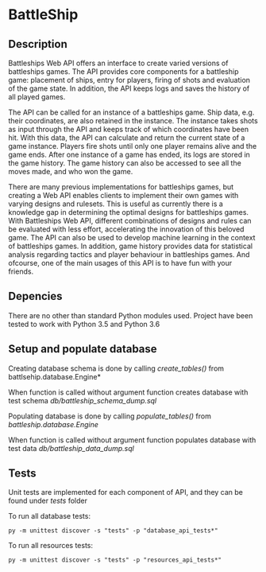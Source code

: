 # BattleShip

## Description

Battleships Web API offers an interface to create varied versions of battleships games. The API provides core components for a battleship game: placement of ships, entry for players, firing of shots and evaluation of the game state. In addition, the API keeps logs and saves the history of all played games.

The API can be called for an instance of a battleships game. Ship data, e.g. their coordinates, are also retained in the instance. The instance takes shots as input through the API and keeps track of which coordinates have been hit. With this data, the API can calculate and return the current state of a game instance. Players fire shots until only one player remains alive and the game ends. After one instance of a game has ended, its logs are stored in the game history. The game history can also be accessed to see all the moves made, and who won the game.

There are many previous implementations for battleships games, but creating a Web API enables clients to implement their own games with varying designs and rulesets. This is useful as currently there is a knowledge gap in determining the optimal designs for battleships games. With Battleships Web API, different combinations of designs and rules can be evaluated with less effort, accelerating the innovation of this beloved game. The API can also be used to develop machine learning in the context of battleships games. In addition, game history provides data for statistical analysis regarding tactics and player behaviour in battleships games. And ofcourse, one of the main usages of this API is to have fun with your friends.

## Depencies

There are no other than standard Python modules used. Project have been tested to work with Python 3.5 and Python 3.6

## Setup and populate database

Creating database schema is done by calling *create_tables()* from battlsehip.database.Engine*

When function is called without argument function creates database with test schema *db/battleship_schema_dump.sql*

Populating database is done by calling *populate_tables()* from *battleship.database.Engine*

When function is called without argument function populates database with test data *db/battleship_data_dump.sql*

## Tests

Unit tests are implemented for each component of API, and they can be found under *tests* folder 

To run all database tests:
```
py -m unittest discover -s "tests" -p "database_api_tests*"
```

To run all resources tests:
```
py -m unittest discover -s "tests" -p "resources_api_tests*"
```